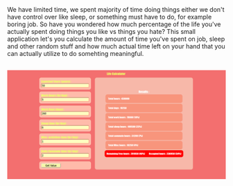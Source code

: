  
##
We have limited time, we spent majority of time doing things either we don't have control over like sleep, or something must have to do, for example boring job.
So have you wondered how much percentage of the life you've actually spent doing things you like vs things you hate?
This small application let's you calculate the amount of time you've spent on job, sleep and other random stuff and how much actual time left on your hand that you can actually utilize to do somehting meaningful. 
##

![Alt text](webpage-layout.png)
